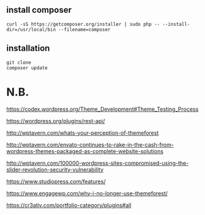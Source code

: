 ## install composer

````
curl -sS https://getcomposer.org/installer | sudo php -- --install-dir=/usr/local/bin --filename=composer
````

## installation

````
git clone
composer update
````


# N.B.

https://codex.wordpress.org/Theme_Development#Theme_Testing_Process

https://wordpress.org/plugins/rest-api/

http://wptavern.com/whats-your-perception-of-themeforest

http://wptavern.com/envato-continues-to-rake-in-the-cash-from-wordpress-themes-packaged-as-complete-website-solutions

http://wptavern.com/100000-wordpress-sites-compromised-using-the-slider-revolution-security-vulnerability

https://www.studiopress.com/features/

https://www.engagewp.com/why-i-no-longer-use-themeforest/

https://cr3ativ.com/portfolio-category/plugins#all

